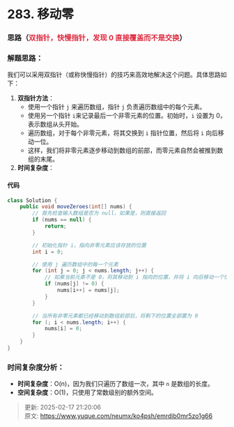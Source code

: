 # 283. 移动零

### 思路（<font style="color:#DF2A3F;">双指针，快慢指针，发现 0 直接覆盖而不是交换</font>）
### 解题思路：
我们可以采用双指针（或称快慢指针）的技巧来高效地解决这个问题。具体思路如下：

1. **双指针方法**：
    - 使用一个指针 `j` 来遍历数组，指针 `j` 负责遍历数组中的每个元素。
    - 使用另一个指针 `i`来记录最后一个非零元素的位置。初始时，`i` 设置为 0，表示数组从头开始。
    - 遍历数组，对于每个非零元素，将其交换到 `i` 指针位置，然后将 `i` 向后移动一位。
    - 这样，我们将非零元素逐步移动到数组的前部，而零元素自然会被推到数组的末尾。
2. **时间复杂度**：

#### 代码
```java
class Solution {
    public void moveZeroes(int[] nums) {
        // 首先检查输入数组是否为 null，如果是，则直接返回
        if (nums == null) {
            return;
        }

        // 初始化指针 i，指向非零元素应该存放的位置
        int i = 0;

        // 使用 j 遍历数组中的每一个元素
        for (int j = 0; j < nums.length; j++) {
            // 如果当前元素不是 0，将其移动到 i 指向的位置，并将 i 向后移动一个位置
            if (nums[j] != 0) {
                nums[i++] = nums[j];
            }
        }

        // 当所有非零元素都已经移动到数组前部后，将剩下的位置全部置为 0
        for (; i < nums.length; i++) {
            nums[i] = 0;
        }
    }
}

```



### 时间复杂度分析：
+ **时间复杂度**：O(n)，因为我们只遍历了数组一次，其中 `n` 是数组的长度。
+ **空间复杂度**：O(1)，只使用了常数级别的额外空间。



> 更新: 2025-02-17 21:20:06  
> 原文: <https://www.yuque.com/neumx/ko4psh/emrdib0mr5zo1g66>
